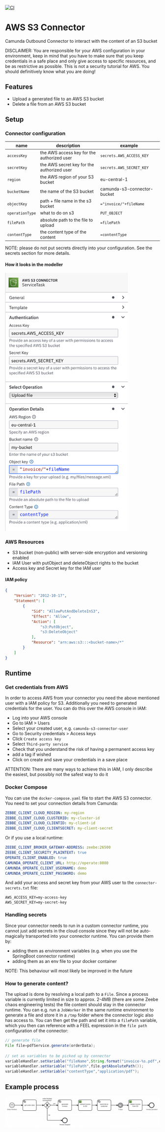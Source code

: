 [![CI](https://github.com/itsmestefanjay/camunda-s3-connector/actions/workflows/maven.yml/badge.svg?event=push)](https://github.com/itsmestefanjay/camunda-s3-connector/actions/workflows/maven.yml)

# AWS S3 Connector

Camunda Outbound Connector to interact with the content of an S3 bucket

DISCLAIMER: You are responsible for your AWS configuration in your environment, keep in mind that you have to make
sure that you keep credentials in a safe place and only give access to specific resources, and be as restrictive as 
possible. This is not a security tutorial for AWS. You should definitively know what you are doing!

## Features

- Upload a generated file to an AWS S3 bucket
- Delete a file from an AWS S3 bucket


## Setup

### Connector configuration

| name            | description                                | example                     |
|-----------------|--------------------------------------------|-----------------------------|
| `accessKey`     | the AWS access key for the authorized user | `secrets.AWS_ACCESS_KEY`    |
| `secretKey`     | the AWS secret key for the authorized user | `secrets.AWS_SECRET_KEY`    |
| `region`        | the AWS region of your S3 bucket           | eu-central-1                |
| `bucketName`    | the name of the S3 bucket                  | camunda-s3-connector-bucket |
| `objectKey`     | path + file name in the s3 bucket          | `="invoice/"+fileName`      |
| `operationType` | what to do on s3                           | `PUT_OBJECT`                |
| `filePath`      | absolute path to the file to upload        | `=filePath`                 |
| `contentType`   | the content type of the content            | `=contentType`              |

NOTE: please do not put secrets directly into your configuration. See the secrets section for more details.

#### How it looks in the modeller
<img src="assets/connector-config-example.png" alt="how it looks like in the modeller" width="400" />

### AWS Resources
- S3 bucket (non-public) with server-side encryption and versioning enabled
- IAM User with putObject and deleteObject rights to the bucket
- Access key and Secret key for the IAM user

#### IAM policy

```json
{
    "Version": "2012-10-17",
    "Statement": [
        {
            "Sid": "AllowPutAndDeleteInS3",
            "Effect": "Allow",
            "Action": [
                "s3:PutObject",
                "s3:DeleteObject"
            ],
            "Resource": "arn:aws:s3:::<bucket-name>/*"
        }
    ]
}
```

## Runtime

### Get credentials from AWS

In order to access AWS from your connector you need the above mentioned user with a IAM policy for S3. Additionally
you need to generated credentials for the user. You can do this over the AWS console in IAM:

- Log into your AWS console
- Go to IAM > Users
- Select your created user, e.g. `camunda-s3-connector-user`
- Go to Security credentials > Access keys
- Click `Create access key`
- Select `Third-party service`
- Check that you understand the risk of having a permanent access key
- add a tag if wished
- Click on create and save your credentials in a save place

ATTENTION: There are many ways to achieve this in IAM, I only describe the easiest, 
but possibly not the safest way to do it

### Docker Compose

You can use the `docker-compose.yaml` file to start the AWS S3 connector. You need to set 
your connection details from Camunda:

```yaml
ZEBBE_CLIENT_CLOUD_REGION: my-region
ZEBBE_CLIENT_CLOUD_CLUSTERID: my-cluster-id
ZEBBE_CLIENT_CLOUD_CLIENTID: my-client-id
ZEBBE_CLIENT_CLOUD_CLIENTSECRET: my-client-secret
```

Or if you use a local runtime:

```yaml
ZEEBE_CLIENT_BROKER_GATEWAY-ADDRESS: zeebe:26500
ZEEBE_CLIENT_SECURITY_PLAINTEXT: true
OPERATE_CLIENT_ENABLED: true
CAMUNDA_OPERATE_CLIENT_URL: http://operate:8080
CAMUNDA_OPERATE_CLIENT_USERNAME: demo
CAMUNDA_OPERATE_CLIENT_PASSWORD: demo
```

And add your access and secret key from your AWS user to the `connector-secrets.txt` file:

```properties
AWS_ACCESS_KEY=my-access-key
AWS_SECRET_KEY=my-secret-key
```

### Handling secrets
Since your connector needs to run in a custom connector runtime, you cannot just add secrets in the cloud console since
they will not be auto-magically transported into your connector runtime. You can provide them by:

- adding them as environment variables (e.g. when you use the SpringBoot connector runtime)
- adding them as an env file to your docker container

NOTE: This behaviour will most likely be improved in the future

### How to generate content?
The upload is done by resolving a local path to a `File`. Since a process variable is currently limited in size to approx. 
2-4MB (there are some Zeebe chaos engineering tests) the file content should stay in the connector runtime. You can e.g. 
run a `JobWorker` in the same runtime environment to generate a file and store it in a `/tmp` folder where the connector logic 
also has access to. You can then get the path and set it into a `filePath` variable, which you then can reference with a FEEL 
expression in the `file path` configuration of the connector:

```java
// generate file
File file=pdfService.generate(orderData);

// set as variables to be picked up by connector
variableHandler.setVariable("fileName",String.format("invoice-%s.pdf",orderData.getInvoiceId));
variableHandler.setVariable("filePath",file.getAbsolutePath());
variableHandler.setVariable("contentType","application/pdf");
```

## Example process
![process.png](assets/process.png)
